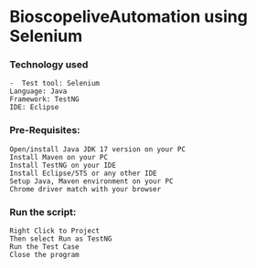 # BioscopeliveAutomation using Selenium

### Technology used
    -  Test tool: Selenium
    Language: Java
    Framework: TestNG
    IDE: Eclipse

### Pre-Requisites:
    Open/install Java JDK 17 version on your PC
    Install Maven on your PC
    Install TestNG on your IDE
    Install Eclipse/STS or any other IDE
    Setup Java, Maven environment on your PC
    Chrome driver match with your browser

### Run the script:
    Right Click to Project
    Then select Run as TestNG
    Run the Test Case
    Close the program
